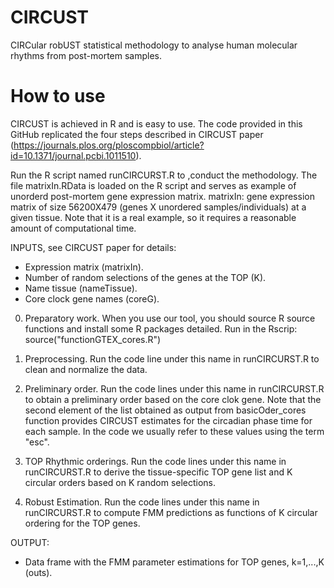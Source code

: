# CIRCUST
CIRCular robUST statistical methodology to analyse human molecular rhythms from post-mortem samples.

# How to use 
CIRCUST is achieved in R and is easy to use. 
The code provided in this GitHub replicated the four steps described in CIRCUST paper (https://journals.plos.org/ploscompbiol/article?id=10.1371/journal.pcbi.1011510).

Run the R script named runCIRCURST.R to ,conduct the methodology.
The file matrixIn.RData is loaded on the R script and serves as example of unorderd post-mortem gene expression matrix.
matrixIn: gene expression matrix of size 56200X479 (genes X unordered samples/individuals) at a given tissue. Note that it is a real example, so it requires a reasonable amount of computational time.

INPUTS, see CIRCUST paper for details: 
  - Expression matrix (matrixIn).
  - Number of random selections of the genes at the TOP (K).
  - Name tissue (nameTissue).
  - Core clock gene names (coreG).

0. Preparatory work.
When you use our tool, you should source R source functions and install some R packages detailed. Run in the Rscrip:
  source("functionGTEX_cores.R")

1. Preprocessing.
Run the code line under this name in runCIRCURST.R to clean and normalize the data.

2. Preliminary order.
Run the code lines under this name in runCIRCURST.R to obtain a preliminary order based on the core clok gene. Note that the second element of the list obtained as output from basicOder_cores function provides CIRCUST estimates for the circadian phase time for each sample. In the code we usually refer to these values using the term "esc".

3. TOP Rhythmic orderings.
Run the code lines under this name in runCIRCURST.R to derive the tissue-specific TOP gene list and K circular orders based on K random selections. 

4. Robust Estimation.
Run the code lines under this name in runCIRCURST.R to compute FMM predictions as functions of K circular ordering for the TOP genes. 

OUTPUT:
  - Data frame with the FMM parameter estimations for TOP genes, k=1,...,K (outs).
